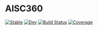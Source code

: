 # AISC360

[![Stable](https://img.shields.io/badge/docs-stable-blue.svg)](https://ruyyy.github.io/AISC360.jl/stable/)
[![Dev](https://img.shields.io/badge/docs-dev-blue.svg)](https://ruyyy.github.io/AISC360.jl/dev/)
[![Build Status](https://github.com/ruyyy/AISC360.jl/actions/workflows/CI.yml/badge.svg?branch=master)](https://github.com/ruyyy/AISC360.jl/actions/workflows/CI.yml?query=branch%3Amaster)
[![Coverage](https://codecov.io/gh/ruyyy/AISC360.jl/branch/master/graph/badge.svg)](https://codecov.io/gh/ruyyy/AISC360.jl)
